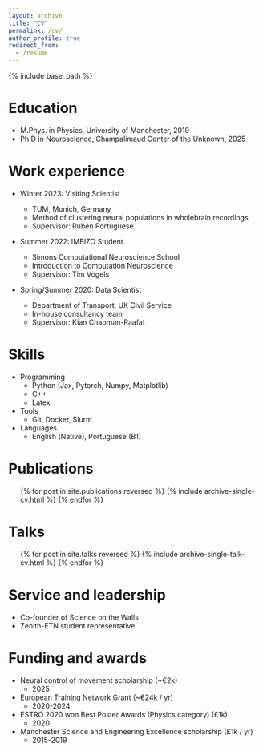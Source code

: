 ```yaml
---
layout: archive
title: "CV"
permalink: /cv/
author_profile: true
redirect_from:
  - /resume
---
```


{% include base_path %}

Education
======
* M.Phys. in Physics, University of Manchester, 2019
* Ph.D in Neuroscience, Champalimaud Center of the Unknown, 2025

Work experience
======
* Winter 2023: Visiting Scientist
  * TUM, Munich, Germany
  * Method of clustering neural populations in wholebrain recordings
  * Supervisor: Ruben Portuguese

* Summer 2022: IMBIZO Student
  * Simons Computational Neuroscience School
  * Introduction to Computation Neuroscience
  * Supervisor: Tim Vogels

* Spring/Summer 2020: Data Scientist
  * Department of Transport, UK Civil Service
  * In-house consultancy team
  * Supervisor: Kian Chapman-Raafat
  
Skills
======
* Programming
  * Python (Jax, Pytorch, Numpy, Matplotlib)
  * C++
  <!-- * OCaml -->
  * Latex
* Tools
  * Git, Docker, Slurm
* Languages
  * English (Native), Portuguese (B1)


Publications
======
  <ul>{% for post in site.publications reversed %}
    {% include archive-single-cv.html %}
  {% endfor %}</ul>
  
Talks
======
  <ul>{% for post in site.talks reversed %}
    {% include archive-single-talk-cv.html  %}
  {% endfor %}</ul>
  
  
Service and leadership
======
* Co-founder of Science on the Walls
* Zenith-ETN student representative

Funding and awards
======

* Neural control of movement scholarship (~€2k)
  * 2025
* European Training Network Grant (~€24k / yr)
  * 2020-2024
* ESTRO 2020 won Best Poster Awards (Physics category) (£1k)
  * 2020
* Manchester Science and Engineering Excellence scholarship (£1k / yr)
  * 2015-2019